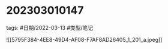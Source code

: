 # 202303010147

tags: #日期/2022-03-13 #类型/笔记 

![[5795F384-4EE8-49D4-AF08-F7AF8AD26405_1_201_a.jpeg]]